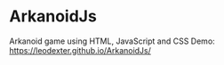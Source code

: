 # ArkanoidJs
Arkanoid game using HTML, JavaScript and CSS
Demo: https://leodexter.github.io/ArkanoidJs/
